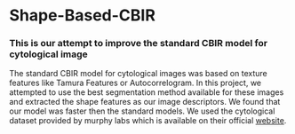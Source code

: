 # Shape-Based-CBIR
### This is our attempt to improve the standard CBIR model for cytological image

The standard CBIR model for cytological images was based on texture features like Tamura Features or Autocorrelogram.
In this project, we attempted to use the best segmentation method available for these images and extracted the shape features as our image descriptors.
We found that our model was faster then the standard models.
We used the cytological dataset provided by murphy labs which is available on their official [website](http://murphylab.web.cmu.edu/data/).
